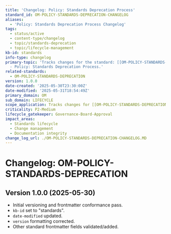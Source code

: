 ```yaml
---
title: 'Changelog: Policy: Standards Deprecation Process'
standard_id: OM-POLICY-STANDARDS-DEPRECATION-CHANGELOG
aliases:
  - 'Policy: Standards Deprecation Process Changelog'
tags:
  - status/active
  - content-type/changelog
  - topic/standards-deprecation
  - topic/lifecycle-management
kb-id: standards
info-type: changelog
primary-topic: 'Tracks changes for the standard: [[OM-POLICY-STANDARDS-DEPRECATION]]
  - Policy: Standards Deprecation Process.'
related-standards:
  - OM-POLICY-STANDARDS-DEPRECATION
version: 1.0.0
date-created: '2025-05-30T23:30:00Z'
date-modified: '2025-05-31T18:54:49Z'
primary_domain: OM
sub_domain: LIFECYCLE
scope_application: Tracks changes for [[OM-POLICY-STANDARDS-DEPRECATION]].
criticality: P2-Medium
lifecycle_gatekeeper: Governance-Board-Approval
impact_areas:
  - Standards lifecycle
  - Change management
  - Documentation integrity
change_log_url: ./OM-POLICY-STANDARDS-DEPRECATION-CHANGELOG.MD
---
```


# Changelog: OM-POLICY-STANDARDS-DEPRECATION

## Version 1.0.0 (2025-05-30)
- Initial versioning and frontmatter conformance pass.
- `kb-id` set to "standards".
- `date-modified` updated.
- `version` formatting corrected.
- Other standard frontmatter fields validated/added.
